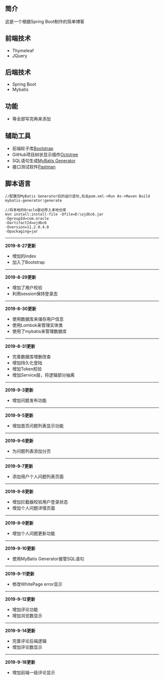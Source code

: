 ## 简介

这是一个根据Spring Boot制作的简单博客

## 前端技术

- Thymeleaf
- JQuery

## 后端技术

- Spring Boot
- Mybatis

## 功能

- 等全部写完再来添加

## 辅助工具

- 前端轮子库[Bootstrap](https://www.bootcss.com/)
- GitHub项目树状显示插件[Octotree](http://www.cnplugins.com/devtool/octotree/download.html)
- SQL语句生成[MyBatis Generator](http://www.mybatis.org/generator/index.html)
- 接口测试软件[Pastman](https://www.getpostman.com/downloads/)

## 脚本语言
```
//配置完MyBatis Generator后的运行语句,右击pom.xml->Run As->Maven Build
mybatis-generator:generate

//将本地的Oracle驱动导入本地仓库
mvn install:install-file -Dfile=D:\ojdbc6.jar
-DgroupId=com.oracle
-DartifactId=ojdbc6
-Dversion=11.2.0.4.0
-Dpackaging=jar
```

---
**2019-8-27更新**

- 增加的index
- 加入了Bootstrap

---
**2019-8-29更新**

- 增加了用户校验
- 利用session保持登录态

---
**2019-8-30更新**

- 使用数据库来储存用户信息
- 使用Lombok来管理实体类
- 使用了mybatis来管理数据库

---
**2019-8-31更新**

- 完善数据库增删改查
- 增加持久化登陆
- 增加Token校验
- 增加Service层，将逻辑部分抽离

---
**2019-9-3更新**

- 增加问题发布功能

---
**2019-9-5更新**

- 增加首页问题列表显示功能

---
**2019-9-6更新**

- 为问题列表添加分页

---
**2019-9-7更新**

- 添加用户个人问题列表页面

---
**2019-9-8更新**

- 增加拦截器校验用户登录状态
- 增加个人问题详情页面

---
**2019-9-9更新**

- 增加个人问题更新功能

---
**2019-9-10更新**

- 使用MyBatis Generator接管SQL语句

---
**2019-9-11更新**

- 修改WhitePage error显示

---
**2019-9-12更新**

- 增加评论功能
- 增加浏览数显示

---
**2019-9-14更新**

- 完善评论后端逻辑
- 增加评论数显示

---
**2019-9-18更新**

- 增加前端一级评论显示
